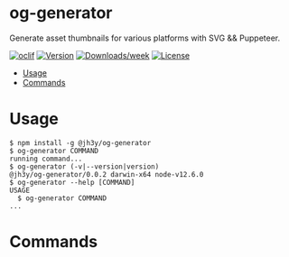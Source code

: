 og-generator
============

Generate asset thumbnails for various platforms with SVG && Puppeteer.

[![oclif](https://img.shields.io/badge/cli-oclif-brightgreen.svg)](https://oclif.io)
[![Version](https://img.shields.io/npm/v/og-generator.svg)](https://npmjs.org/package/og-generator)
[![Downloads/week](https://img.shields.io/npm/dw/og-generator.svg)](https://npmjs.org/package/og-generator)
[![License](https://img.shields.io/npm/l/og-generator.svg)](https://github.com/jh3y/personal-site/blob/master/package.json)

<!-- toc -->
* [Usage](#usage)
* [Commands](#commands)
<!-- tocstop -->
# Usage
<!-- usage -->
```sh-session
$ npm install -g @jh3y/og-generator
$ og-generator COMMAND
running command...
$ og-generator (-v|--version|version)
@jh3y/og-generator/0.0.2 darwin-x64 node-v12.6.0
$ og-generator --help [COMMAND]
USAGE
  $ og-generator COMMAND
...
```
<!-- usagestop -->
# Commands
<!-- commands -->

<!-- commandsstop -->
